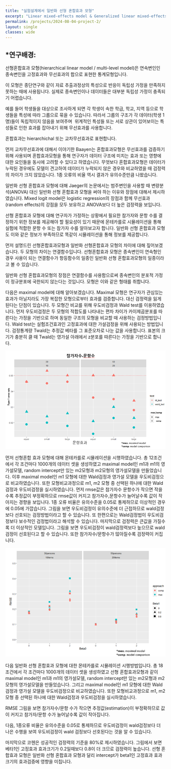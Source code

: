 ```yaml
---
title: "실험설계에서 일반화 선형 혼합효과 모형"
excerpt: "Linear mixed-effects model & Generalized linear mixed-effects model"
permalink: /projects/2024-08-04-project-2/
layout: single
classes: wide
---
```


## *연구배경:

<style>
</style>

선형혼합효과 모형(hierarchical linear model / multi-level model)은 연속변인인 종속변인을 고정효과와 무선효과의 합으로 표현한 통계모형입니다. 

이 모형은 종단연구와 같이 자료 추출과정상의 특성으로 반응이 독립성 가정을 만족하지 못하는 때에 사용됩니다. 실제로 종속변인이나 데이터들은 대부분 독립성 가정이 충족되기 어렵습니다. 

예를 들어 학생들을 대상으로 조사하게 되면 각 학생이 속한 학급, 학교, 지역 등으로 학생들을 특성에 따라 그룹으로 묶을 수 있습니다. 따라서 그룹의 구조가 각 데이터(학생 1명)들이 독립적이지 않음을 보여주며  위계적인 특성들 또는 서로 상관이 있어보이는 특성들로 인한
효과를 잡아내기 위해 무선효과를 사용합니다. 

혼합효과는 hierarchichal 또는 교차무선효과로 표현합니다.

먼저 교차무선효과에 대해서 이야기한 Baayen는 혼합효과모형은 무선효과를 검증하기 위해 사용되며 혼합효과모형을 통해 연구자가 데이터 구조에 미치는 효과 또는 영향에 대한 요인들을
동시에 고려할 수 있다고 하였습니다. 무엇보다 혼합효과모형은 데이터가 누락된 경우에도 모델이 견고하여 데이터가
누락되지 않은 경우와 비교하였을 때 검정력의 차이가 크지 않았습니다. 1종 오류의 비율 역시 결과가 유의수준만큼
나왔습니다. 

일반화 선형 혼합효과 모형에 대해 Jaeger의
논문에서는 범주변인을 사용할 때 변량분석(ANOVA) 대신 일반화 선형 혼합효과 모형을 써야 하는 이유와
장점에 대해서 제시하였습니다. Mixed logit model은 logistic regression의 장점과 함께 무선효과(random
effects)의 강점을 모두 보유하고 ANOVA보다 더 높은 검정력을 보입니다.

선형 혼합효과 모형에 대해 연구자가 가정하는 상황에서 필요한 참가자와 문항 수를 결정하기 위한 정보를
제공해야 할 필요성이 있기 때문에 몬테카를로 시뮬레이션을 통해 실험에 적합한 문항 수 또는 참가자 수를 알아보고자 합니다. 일반화 선형 혼합효과 모형도 이와 같은 정보가 부족하므로 똑같이 시뮬레이션을
통해 정보를 제공합니다.

먼저 설명드린 선형혼합효과모형과 일반화 선형혼합효과
모형의 차이에 대해 짚어보겠습니다. 두 모형의 차이는 연결함수입니다. 선형혼합효과 모형은 종속변인이 연속형인
경우 사용이 되는 연결함수가 항등함수의 일종인 일반화 선형 혼합효과모형의 일종이라고 볼 수 있습니다. 

일반화 선형 혼합효과모형의 장점은 연결함수를 사용함으로써
종속변인의 분포적 가정이 정규분포에 국한되지 않는다는 것입니다. 모형은 이와 같은 형태를 취합니다.

다음은 maximal model에
대해 알아보겠습니다. Maximal 모형은 연구자가 관심있는 효과가 아닐지라도 가장 복잡한 모형으로부터 효과를
검증합니다. 대신 검정력을 잃게 된다는 단점이 있습니다. 두 모형간
비교를 위해 우도비검정과 Wald test를 이용하였습니다. 먼저 우도비검정은
두 모형의 적합도를 나타내는 편차 차이가 카이제곱분포를 따른다는 가정을 기반으로 하며 동일한 구조의 모형을 비교할 때 사용하는 검정방법입니다.
Wald test는 실험조건효과인 고정효과에 대한 가설검정을 위해 사용되는 방법입니다. 검정통계량 Twald는 추정값 베타를 그 표준오차로 나눈 값을 사용합니다. 표본의 크기가 충분히 클 때 Twald는 영가설 아래에서 z분포를 따른다는 가정을 기반으로 합니다.

<img src="../../assets/2024-08-04-project-2/2024-08-25-19-01-06-image.png" title="" alt="" width="528">

먼저 선형혼합 효과 모형에 대해 몬테카를로 시뮬레이션을
시행하였습니다. 총 12조건에서 각 조건마다 1000개의 데이터 셋을
생성하였고 maximal model인 m1과 m1의 영가설모델, random intercept만 있는 m2모형과 m2모형의 영가설모델을 만들었습니다. 이후 maximal model인 m1 모형에 대한 Wald검정과 영가설 모델을 우도비검정으로 비교하였습니다. 또한 모형비교과정으로 m1, m2 모형 중 선택된 하나에 대한 Wald검정과 우도비검정을 실시하였습니다. 먼저 rmse값은 참가자수 문항수가 작으면 작을수록 추정값이 부정확하므로 rmse값이 커지고 참가자수,문항수가 늘어날수록 값이 작아지는 경향을 보입니다.
1종 오류 비율은 유의수준을 0.05로 통제하므로 이상적인 경우에 0.05에 가깝습니다. 그림을 보면 우도비검정이 유의수준에 더 근접하므로 wald검정보다 선호되는 검정방법이라고 할 수 있습니다. 또 한편으로는 Wald검정법이 우도비검정보다 보수적인 검정법이라고 해석할 수 있습니다. 마지막으로
검정력은 큰값을 가질수록 더 이상적인 모델입니다. 그림을 보면 우도비검정이 wald검정력보다 높으므로 wald검정이 선호된다고 할 수 있습니다. 또한 참가자수/문항수가 많아질수록 검정력이 커집니다.

<img src="../../assets/2024-08-04-project-2/2024-08-25-18-57-01-image.png" title="" alt="" width="536">

다음 일반화 선형 혼합효과 모형에 대한 몬테카를로 시뮬레이션
시행방법입니다. 총 18조건에서 각 조건마다 1000개의 데이터 셋을
생성하였고 선형 혼합효과모형과 같이 maximal model인 m1과 m1의 영가설모델, random intercept만 있는 m2모형과 m2모형의 영가설모델을 만들었습니다. 그리고 maximal model인 m1 모형에 대한 Wald검정과 영가설 모델을 우도비검정으로 비교하였습니다. 또한 모형비교과정으로 m1, m2 모형 중 선택된 하나에 대한 Wald검정과 우도비검정을 실시하였습니다.

RMSE 그림을 보면 참가자수/문항 수가 작으면 추정값(estimation)이 부정확하므로 값이 커지고 참가자/문항 수가 늘어날수록 값이 작아집니다.

다음, 1종오류 비율은 유의수준을 0.05로 통제하므로 우도비검정이 wald검정보다 더 나은 수행을 보여 우도비검정이 wald 검정보다 선호된다는 것을 알 수 있습니다.

마지막으로 코헨은 성공적인 검정력의 기준을 80%로 제시하였습니다. 그림에서 보면 베타1인 고정효과 효과크기가 0.2일때보다 0.8이 더 크므로
검정력이 높습니다. 선형 혼합효과 모형은 일반화 선형 혼합효과 모형과 달리 intercept가 beta1인 고정효과 효과크기의 효과검증에 영향을 미칩니다.